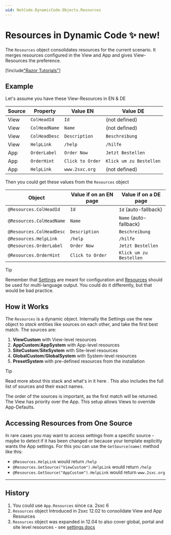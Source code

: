 ```yaml
---
uid: NetCode.DynamicCode.Objects.Resources
---
```


# Resources in Dynamic Code ✨ new!

The `Resources` object consolidates resources for the current scenario. It merges resources configured in the View and App and gives View-Resources the preference. 

[!include["Razor Tutorials"](~/shared/tutorials/razor.md)]

## Example

Let's assume you have these View-Resources in EN & DE

| Source | Property            | Value EN           | Value DE                     |
| ------ | ------------------- | ------------------ | ---------------------------- |
| View   | `ColHeadId`         | `Id`               | (not defined)                |
| View   | `ColHeadName`       | `Name`             | (not defined)                |
| View   | `ColHeadDesc`       | `Description`      | `Beschreibung`               |
| View   | `HelpLink`          | `/help`            | `/hilfe`                     |
| App    | `OrderLabel`        | `Order Now`        | `Jetzt Bestellen`            |
| App    | `OrderHint`         | `Click to Order`   | `Klick um zu Bestellen`      |
| App    | `HelpLink`          | `www.2sxc.org`     | (not defined)                |

Then you could get these values from the `Resources` object

| Object                   | Value if on an EN page       | Value if on a DE page       |
| ------------------------ | ---------------------------- | --------------------------- |
| `@Resources.ColHeadId`   | `Id` | `Id` (auto-fallback)
| `@Resources.ColHeadName` | `Name` | `Name` (auto-fallback)
| `@Resources.ColHeadDesc` | `Description` | `Beschreibung`
| `@Resources.HelpLink`    | `/help` | `/hilfe`
| `@Resources.OrderLabel`  | `Order Now` | `Jetzt Bestellen`
| `@Resources.OrderHint`   | `Click to Order` | `Klick um zu Bestellen`

> [!TIP]
> Remember that [Settings](xref:NetCode.DynamicCode.Objects.Settings) are meant for configuration 
> and [Resources](xref:NetCode.DynamicCode.Objects.Resources) should be used for multi-language output.
> You could do it differently, but that would be bad practice.

## How it Works

The `Resources` is a dynamic object. 
Internally the Settings use the new [](xref:ToSic.Sxc.Data.IDynamicStack) object to _stack_ entities like sources on each other, and take the first best match. 
The sources are: 

1. **ViewCustom** with View-level resources
1. **AppCustom**/**AppSystem** with App-level resources
1. **SiteCustom**/**SiteSystem** with Site-level resources
1. **GlobalCustom**/**GlobalSystem** with System-level resources
1. **PresetSystem** with pre-defined resources from the installation

> [!TIP]
> Read more about this stack and what's in it here [](xref:Basics.Configuration.ResourcesStack).
> This also includes the full list of sources and their exact names. 

The order of the sources is important, as the first match will be returned. 
The View has priority over the App. 
This setup allows Views to override App-Defaults.


## Accessing Resources from One Source

In rare cases you may want to access settings from a specific source - maybe to detect if it has been changed or because your template explicitly wants the App settings. 
For this you can use the `GetSource(name)` method like this:

* `@Resources.HelpLink` would return `/help`
* `@Resources.GetSource("ViewCustom").HelpLink` would return `/help`
* `@Resources.GetSource("AppCustom").HelpLink` would return `www.2sxc.org`

---

## History

1. You could use `App.Resources` since ca. 2sxc 6
1. `Resources` object Introduced in 2sxc 12.02 to consolidate View and App Resources
1. `Resources` object was expanded in 12.04 to also cover global, portal and site level resources - see [settings docs](xref:Basics.Configuration.Index)
